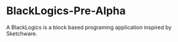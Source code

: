 # BlackLogics-Pre-Alpha
A BlackLogics is a block based programing application inspired by Sketchware.
